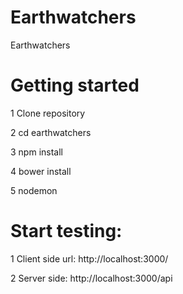 # Earthwatchers
Earthwatchers

# Getting started

1 Clone repository

2 cd earthwatchers

3 npm install

4 bower install

5 nodemon

# Start testing:

1 Client side url: http://localhost:3000/

2 Server side: http://localhost:3000/api





